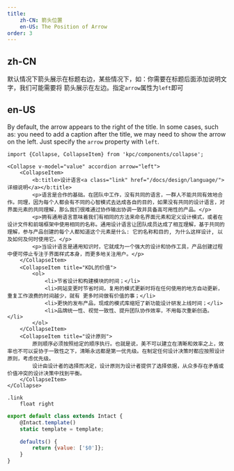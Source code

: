 ```yaml
---
title: 
    zh-CN: 箭头位置
    en-US: The Position of Arrow
order: 3
---
```


## zh-CN

默认情况下箭头展示在标题右边，某些情况下，如：你需要在标题后面添加说明文字，我们可能需要将
箭头展示在左边。指定`arrow`属性为`left`即可

## en-US

By default, the arrow appears to the right of the title. In some cases, such as: you need to add 
a caption after the title, we may need to show the arrow on the left. Just specify the `arrow` 
property with `left`.

```vdt
import {Collapse, CollapseItem} from 'kpc/components/collapse';

<Collapse v-model="value" accordion arrow="left">
    <CollapseItem>
        <b:title>设计语言<a class="link" href="/docs/design/language/">详细说明</a></b:title>
        <p>语言是合作的基础。在团队中工作，没有共同的语言，一群人不能共同有效地合作。同理，因为每个人都会有不同的心智模式去达成各自的目的，如果没有共同的设计语言，对界面元素的共同理解，那么我们很难通过协作输出协调一致并具备高可用性的产品。</p>
        <p>拥有通用语言意味着我们有相同的方法来命名界面元素和定义设计模式，或者在设计文件和前端框架中使用相同的名称。通用设计语言让团队成员达成了相互理解，基于共同的理解，参与产品创建的每个人都知道这个元素是什么: 它的名称和目的, 为什么这样设计, 以及如何及何时使用它。</p>
        <p>当设计语言是通用知识时，它就成为一个强大的设计和协作工具，产品创建过程中便可停止专注于界面样式本身，而更多地关注用户。</p>
    </CollapseItem>
    <CollapseItem title="KDL的价值">
        <ol>
            <li>节省设计和构建模块的时间；</li>
            <li>网站变更时节省时间，复用的模式更新时将在任何使用的地方自动更新，重复工作浪费的时间越少，就有 更多时间做有价值的事；</li>
            <li>更快的发布产品，现成的模式库缩短了新功能设计研发上线时间；</li>
            <li>品牌统一性、视觉一致性、提升团队协作效率，不用每次重新创造。</li>
        </ol>
    </CollapseItem>
    <CollapseItem title="设计原则">
        原则顺序必须按照给定的顺序执行。也就是说，美不可以建立在清晰和效率之上，效率也不可以妥协于一致性之下，清晰永远都是第一优先级。在制定任何设计决策时都应按照设计原则，考虑优先级。
        设计由设计者的选择而决定，设计原则为设计者提供了选择依据，从众多存在矛盾或价值冲突的设计决策中找到平衡。
    </CollapseItem>
</Collapse>
```

```styl
.link
    float right
```

```js
export default class extends Intact {
    @Intact.template()
    static template = template;

    defaults() {
        return {value: ['$0']};
    }
}
```
